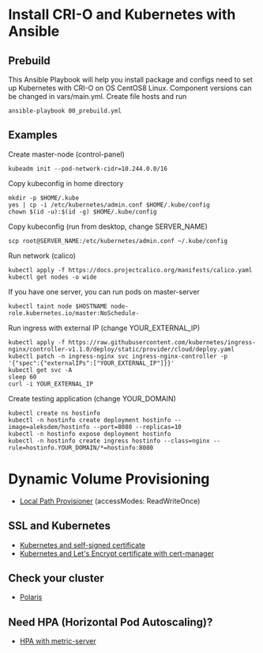 # Install CRI-O and Kubernetes with Ansible

## Prebuild
This Ansible Playbook will help you install package and configs need to set up Kubernetes with CRI-O on OS CentOS8 Linux. Component versions can be changed in vars/main.yml. Create file hosts and run

```
ansible-playbook 00_prebuild.yml
```

## Examples

Create master-node (control-panel)

```
kubeadm init --pod-network-cidr=10.244.0.0/16
```

Copy kubeconfig in home directory

```
mkdir -p $HOME/.kube
yes | cp -i /etc/kubernetes/admin.conf $HOME/.kube/config
chown $(id -u):$(id -g) $HOME/.kube/config
```

Copy kubeconfig (run from desktop, change SERVER_NAME)
```
scp root@SERVER_NAME:/etc/kubernetes/admin.conf ~/.kube/config
```

Run network (calico)

```
kubectl apply -f https://docs.projectcalico.org/manifests/calico.yaml
kubectl get nodes -o wide
```

If you have one server, you can run pods on master-server

```
kubectl taint node $HOSTNAME node-role.kubernetes.io/master:NoSchedule-
```

Run ingress with external IP (change YOUR_EXTERNAL_IP)

```
kubectl apply -f https://raw.githubusercontent.com/kubernetes/ingress-nginx/controller-v1.1.0/deploy/static/provider/cloud/deploy.yaml
kubectl patch -n ingress-nginx svc ingress-nginx-controller -p '{"spec":{"externalIPs":["YOUR_EXTERNAL_IP"]}}'
kubectl get svc -A
sleep 60
curl -i YOUR_EXTERNAL_IP
```

Create testing application (change YOUR_DOMAIN)

```
kubectl create ns hostinfo
kubectl -n hostinfo create deployment hostinfo --image=aleksdem/hostinfo --port=8080 --replicas=10
kubectl -n hostinfo expose deployment hostinfo
kubectl -n hostinfo create ingress hostinfo --class=nginx --rule=hostinfo.YOUR_DOMAIN/*=hostinfo:8080
```

# Dynamic Volume Provisioning

* [Local Path Provisioner](https://github.com/rancher/local-path-provisioner) (accessModes: ReadWriteOnce)

## SSL and Kubernetes

* [Kubernetes and self-signed certificate](SSC_Kubernetes.md)
* [Kubernetes and Let's Encrypt certificate with cert-manager](SSL_Kubernetes.md)

## Check your cluster

* [Polaris](https://github.com/FairwindsOps/polaris)

## Need HPA (Horizontal Pod Autoscaling)?

* [HPA with metric-server](HPA.md)